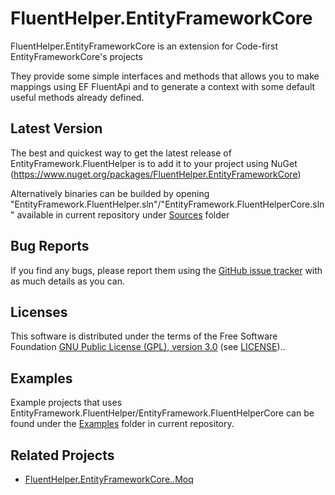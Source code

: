# FluentHelper.EntityFrameworkCore

FluentHelper.EntityFrameworkCore is an extension for Code-first EntityFrameworkCore's projects

They provide some simple interfaces and methods that allows you to make mappings using EF FluentApi and to generate a context with some default useful methods already defined.

Latest Version
--------------
The best and quickest way to get the latest release of EntityFramework.FluentHelper is to add it to your project using 
NuGet (https://www.nuget.org/packages/FluentHelper.EntityFrameworkCore)


Alternatively binaries can be builded by opening "EntityFramework.FluentHelper.sln"/"EntityFramework.FluentHelperCore.sln" available in current repository under [Sources](https://github.com/MrSeekino/FluentHelper.EntityFrameworkCore/tree/master/Sources) folder

Bug Reports
-----------
If you find any bugs, please report them using the [GitHub issue tracker](https://github.com/MrSeekino/FluentHelper.EntityFrameworkCore/issues) with as much details as you can.

Licenses
--------
This software is distributed under the terms of the Free Software Foundation [GNU Public License (GPL), version 3.0](https://www.gnu.org/licenses/gpl-3.0-standalone.html) (see [LICENSE](LICENSE)).. 

Examples
--------
Example projects that uses EntityFramework.FluentHelper/EntityFramework.FluentHelperCore can be found under the [Examples](https://github.com/MrSeekino/FluentHelper.EntityFrameworkCore/tree/master/Examples) folder in current repository.

Related Projects
--------
  - [FluentHelper.EntityFrameworkCore..Moq](https://github.com/MrSeekino/FluentHelper.EntityFrameworkCore.Moq)
